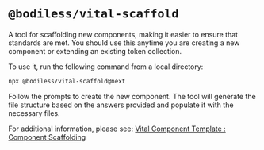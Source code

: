 # `@bodiless/vital-scaffold`

A tool for scaffolding new components, making it easier to ensure that standards are met. You should
use this anytime you are creating a new component or extending an existing token collection.

To use it, run the following command from a local directory:

```bash
npx @bodiless/vital-scaffold@next
```

Follow the prompts to create the new component. The tool will generate the file structure based on
the answers provided and populate it with the necessary files.

For additional information, please see:
[Vital Component Template : Component Scaffolding](https://johnsonandjohnson.github.io/Bodiless-JS/#/VitalDesignSystem/Guides/ComponentTemplate?id=component-scaffolding)
